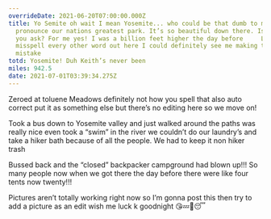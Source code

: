 ```yaml
---
overrideDate: 2021-06-20T07:00:00.000Z
title: Yo Semite oh wait I mean Yosemite... who could be that dumb to miss
  pronounce our nations greatest park. It’s so beautiful down there. Is it down
  you ask? For me yes! I was a billion feet higher the day before     Lol I
  misspell every other word out here I could definitely see me making that
  mistake
totd: Yosemite! Duh Keith’s never been
miles: 942.5
date: 2021-07-01T03:39:34.275Z
---
```

Zeroed at toluene Meadows definitely not how you spell that also auto correct put it as something else but there’s no editing here so we move on! 



Took a bus down to Yosemite valley and just walked around the paths was really nice even took a “swim” in the river we couldn’t do our laundry’s and take a hiker bath because of all the people. We had to keep it non hiker trash



Bussed back and the “closed” backpacker campground had blown up!!! So many people now when we got there the day before there were like four tents now twenty!!!

Pictures aren’t totally working right now so I’m gonna post this then try to add a picture as an edit wish me luck k goodnight 😘💤🌙😴